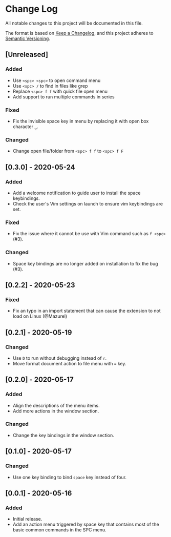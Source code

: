 # Change Log

All notable changes to this project will be documented in this file.

The format is based on [Keep a Changelog](https://keepachangelog.com/en/1.0.0/),
and this project adheres to [Semantic Versioning](https://semver.org/spec/v2.0.0.html).

## [Unreleased]
### Added
- Use `<spc> <spc>` to open command menu
- Use `<spc> /` to find in files like grep
- Replace `<spc> f f` with quick file open menu
- Add support to run multiple commands in series

### Fixed
- Fix the invisible space key in menu by replacing it with open box character `␣`.

### Changed
- Change open file/folder from `<spc> f f` to `<spc> f F`

## [0.3.0] - 2020-05-24
### Added
- Add a welcome notification to guide user to install the space keybindings.
- Check the user's Vim settings on launch to ensure vim keybindings are set.

### Fixed
- Fix the issue where it cannot be use with Vim command such as `f <spc>` (#3).

### Changed
- Space key bindings are no longer added on installation to fix the bug (#3).


## [0.2.2] - 2020-05-23
### Fixed
- Fix an typo in an import statement that can cause the extension to not load on Linux (@Mazurel)

## [0.2.1] - 2020-05-19
### Changed
- Use `D` to run without debugging instead of `r`.
- Move format document action to file menu with `=` key.

## [0.2.0] - 2020-05-17
### Added
- Align the descriptions of the menu items.
- Add more actions in the window section.
### Changed
- Change the key bindings in the window section.

## [0.1.0] - 2020-05-17
### Changed
- Use one key binding to bind `space` key instead of four.

## [0.0.1] - 2020-05-16
### Added
- Initial release.
- Add an action menu triggered by space key that contains most of the basic common commands in the SPC menu.